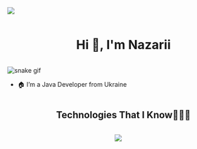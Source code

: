 <img src="https://user-images.githubusercontent.com/73097560/115834477-dbab4500-a447-11eb-908a-139a6edaec5c.gif">

<!--h1 without bottom border-->
<div id="user-content-toc">
  <ul align="center">
    <summary><h1 style="display: inline-block">Hi 👋, I'm Nazarii</h1></summary>
  </ul>
</div>

![snake gif](https://github.com/NBakalik/NBakalik/blob/output/github-contribution-grid-snake.svg)

<!--Intro start-->
- 🏠 I’m a Java Developer from Ukraine
<!--Intro end-->

<div id="user-content-toc">
  <ul align="center">
    <summary><h2 style="display: inline-block">Technologies That I Know👨🏻‍💻</h2></summary>
  </ul>
</div>
<p align="center">
  <a href="https://skillicons.dev">
    <img src="https://skillicons.dev/icons?i=java,spring,hibernate,maven,git,github,docker,idea,linux,mongodb,mysql,postman,aws&perline=14" />
  </a>
</p>
